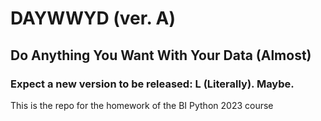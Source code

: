 # DAYWWYD (ver. A)
## Do Anything You Want With Your Data (Almost)
### Expect a new version to be released: L (Literally). Maybe.
This is the repo for the homework of the BI Python 2023 course
